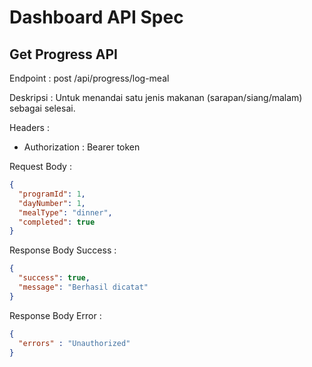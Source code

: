 # Dashboard API Spec

## Get Progress API

Endpoint : post /api/progress/log-meal

Deskripsi : Untuk menandai satu jenis makanan (sarapan/siang/malam) sebagai selesai.

Headers :
- Authorization : Bearer token

Request Body :

```json
{
  "programId": 1,
  "dayNumber": 1,
  "mealType": "dinner",
  "completed": true
} 
```

Response Body Success :

```json
{
  "success": true,
  "message": "Berhasil dicatat"
}
```

Response Body Error :

```json
{
  "errors" : "Unauthorized"
}
```
